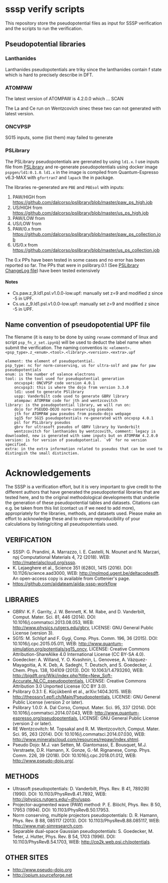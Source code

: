 # sssp verify scripts

This repository store the pseudopotential files as input for SSSP verification and the scripts to run the verification.

## Pseudopotential libraries 

### Lanthanides

Lanthanides pseudopotentials are triky since the lanthanides contain f state which is hard to precisely describe in DFT. 

### ATOMPAW 

The latest version of ATOMPAW is 4.2.0.0 which ... SCAN

The La and Ce run on Wentzcovich sinec these two can not generated with latest version.

### ONCVPSP

SG15 inputs, some (list them) may failed to generate

### PSLibrary

The PSLibrary pseudopotentials are gerenated by using `ld1.x`. 
I use inputs file from [PSLibrary](https://github.com/dalcorso/pslibrary) and re-generate pseudopotentials using docker image `pspgen/ld1:0.1.0`. 
`ld1.x` in the image is compiled from Quantum-Espresso v6.3-MAX with `gfortran7` and `lapack` the in package.

The libraries re-generated are `PBE` and `PBEsol` with inputs:

1. PAW/HIGH from https://github.com/dalcorso/pslibrary/blob/master/paw_ps_high.job
2. US/HIGH from https://github.com/dalcorso/pslibrary/blob/master/us_ps_high.job
3. PAW/LOW from
4. US/LOW from 
5. PAW/0.x from https://github.com/dalcorso/pslibrary/blob/master/paw_ps_collection.job 
6. US/0.x from https://github.com/dalcorso/pslibrary/blob/master/us_ps_collection.job

The 0.x PPs have been tested in some cases and no error has been reported so far. The PPs that were in pslibrary.0.1 (See [PSLibrary ChangeLog file](https://github.com/dalcorso/pslibrary/blob/master/ChangeLog)) have been tested extensively

#### Notes 

- Cs.paw.z_9.ld1.psl.v1.0.0-low.upf: manually set z=9 and modified z since -5 in UPF.
- Cs.us.z_9.ld1.psl.v1.0.0-low.upf: manually set z=9 and modified z since -5 in UPF.

## Name convention of pseudopotential UPF file

The filename (it is easy to be done by using `rename` command of linux and script `psp_fn_z_set.ipynb`) will be used to deduct the label name when submit the verification.
The naming conventios is: `<element>.<psp_type>.z_<enum>.<tool>.<library>.<version>.<extra>.upf`

    element: the element of pseudopotential.
    psp_type: nc for norm-conserving, us for ultra-solf and paw for paw pseudopotentials
    enum: is the number of valence electrons
    tool: is the tool used for pseudopotential generation
        oncvpsp4: ONCVPSP code version 4.0.1
        oncvpsp3: this is where the dojo from version 3.3.0
        ld1: used to generate PSlibrary
        uspp: Vanderbilt code used to generate GBRV library
        atompaw: ATOMPAW code for jth and wentzcovitch
    library: is the pseudopotential library, we will run on: 
        dojo for PSEUDO-DOJO norm-conserving pseudos
        jth for ATOMPAW paw pseudos from pseudo-dojo webpage
        sg15 for SG15 pseudopotestials re-generated with oncvpsp 4.0.1
        psl for PSLibrary pseudos
        gbrv for ultrasoft pseudos of GBRV library by Vanderbilt
        wentzcovitch for lanthanides by wentzcovith, comment: legacy is downloaded, new is generated with same inputs but on ATOMPAW 4.2.0.0
    version: is for version of pseudopotential. `v0` for no version specified.
    extra: in the extra information related to pseudos that can be used to distingish the small distinctien. 
         
# Acknowledgements

The SSSP is a verification effort, but it is very important to give credit to the different authors that have generated the pseudopotential libraries that are tested here, and to the original methodological developments that underlie the generation of these pseudopotential tables and datasets. Citations can e.g. be taken from this list (contact us if we need to add more), appropriately for the libraries, methods, and datasets used. Please make an effort to acknowledge these and to ensure reproducibility of your calculations by listing/citing all pseudopotentials used.

## VERIFICATION
- SSSP: G. Prandini, A. Marrazzo, I. E. Castelli, N. Mounet and N. Marzari, npj Computational Materials 4, 72 (2018).
WEB: http://materialscloud.org/sssp.
- K. Lejaeghere et al., Science 351 (6280), 1415 (2016).
DOI: 10.1126/science.aad3000, WEB: http://molmod.ugent.be/deltacodesdft. An open-access copy is available from Cottenier's page.
- https://github.com/aiidateam/aiida-sssp-workflow

## LIBRARIES
- GBRV: K. F. Garrity, J. W. Bennett, K. M. Rabe, and D. Vanderbilt, Comput. Mater. Sci. 81, 446 (2014).
DOI: 10.1016/j.commatsci.2013.08.053, WEB: http://www.physics.rutgers.edu/gbrv, LICENSE: GNU General Public License (version 3).
- SG15: M. Schlipf and F. Gygi, Comp. Phys. Comm. 196, 36 (2015).
DOI: 10.1016/j.cpc.2015.05.011, WEB: http://www.quantum-simulation.org/potentials/sg15_oncv, LICENSE: Creative Commons Attribution-ShareAlike 4.0 International License (CC BY-SA 4.0).
- Goedecker: A. Willand, Y. O. Kvashnin, L. Genovese, A. Vázquez-Mayagoitia, A. K. Deb, A. Sadeghi, T. Deutsch, and S. Goedecker, J. Chem. Phys. 138, 104109 (2013).
DOI: 10.1063/1.4793260, WEB: http://bigdft.org/Wiki/index.php?title=New_Soft-Accurate_NLCC_pseudopotentials, LICENSE: Creative Commons Attribution 3.0 Unported License (CC BY 3.0).
- Pslibrary 0.3.1: E. Küçükbenli et al., arXiv:1404.3015.
WEB: http://theossrv1.epfl.ch/Main/Pseudopotentials, LICENSE: GNU General Public License (version 2 or later).
- Pslibrary 1.0.0: A. Dal Corso, Comput. Mater. Sci. 95, 337 (2014).
DOI: 10.1016/j.commatsci.2014.07.043, WEB: http://www.quantum-espresso.org/pseudopotentials, LICENSE: GNU General Public License (version 2 or later).
- RE Wentzcovitch: M. Topsakal and R. M. Wentzcovitch, Comput. Mater. Sci. 95, 263 (2014).
DOI: 10.1016/j.commatsci.2014.07.030, WEB: http://www.mineralscloud.com/resources/repaw/index.shtml.
- Pseudo Dojo: M.J. van Setten, M. Giantomassi, E. Bousquet, M.J. Verstraete, D.R. Hamann, X. Gonze, G.-M. Rignanese, Comp. Phys. Comm. 226, 39 (2018).
DOI: 10.1016/j.cpc.2018.01.012, WEB: http://www.pseudo-dojo.org/.

## METHODS
- Ultrasoft pseudopotentials: D. Vanderbilt, Phys. Rev. B 41, 7892(R) (1990).
DOI: 10.1103/PhysRevB.41.7892, WEB: http://physics.rutgers.edu/~dhv/uspp.
- Projector-augmented wave (PAW) method: P. E. Blöchl, Phys. Rev. B 50, 17953 (1994).
DOI: 10.1103/PhysRevB.50.17953.
- Norm conserving, multiple projectors pseudopotentials: D. R. Hamann, Phys. Rev. B 88, 085117 (2013).
DOI: 10.1103/PhysRevB.88.085117, WEB: http://www.mat-simresearch.com.
- Separable dual-space Gaussian pseudopotentials: S. Goedecker, M. Teter, J. Hutter, Phys. Rev. B 54, 1703 (1996).
DOI: 10.1103/PhysRevB.54.1703, WEB: http://cp2k.web.psi.ch/potentials.

## OTHER SITES
- http://www.pseudo-dojo.org
- http://opium.sourceforge.net